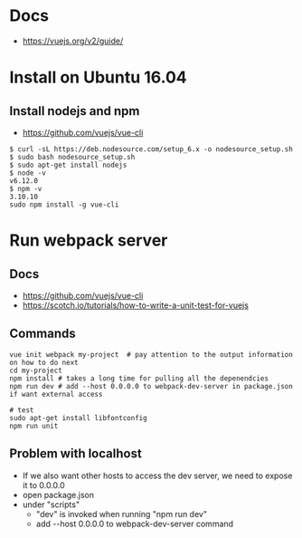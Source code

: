 # Docs
* https://vuejs.org/v2/guide/

# Install on Ubuntu 16.04
## Install nodejs and npm
* https://github.com/vuejs/vue-cli
```
$ curl -sL https://deb.nodesource.com/setup_6.x -o nodesource_setup.sh
$ sudo bash nodesource_setup.sh
$ sudo apt-get install nodejs
$ node -v
v6.12.0
$ npm -v
3.10.10
sudo npm install -g vue-cli
```

# Run webpack server

## Docs
* https://github.com/vuejs/vue-cli
* https://scotch.io/tutorials/how-to-write-a-unit-test-for-vuejs
## Commands
```
vue init webpack my-project  # pay attention to the output information on how to do next
cd my-project
npm install # takes a long time for pulling all the depenendcies
npm run dev # add --host 0.0.0.0 to webpack-dev-server in package.json if want external access

# test
sudo apt-get install libfontconfig
npm run unit
```
## Problem with localhost
* If we also want other hosts to access the dev server, we need to expose it to 0.0.0.0
* open package.json
* under "scripts"
  * "dev" is invoked when running "npm run dev"
  * add  --host 0.0.0.0 to webpack-dev-server command
